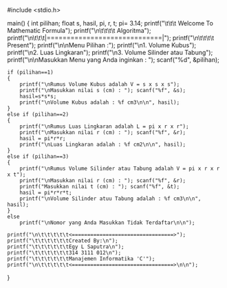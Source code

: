 #include <stdio.h>

main()
{
    int pilihan;
    float s, hasil, pi, r, t;
    pi= 3.14;
    printf("\t\t\t Welcome To Mathematic Formula");
    printf("\n\t\t\t\t   Algoritma");
    printf("\n\t\t\t|=============================|");
    printf("\n\t\t\t\t    Present");
    printf("\n\nMenu Pilihan :");
    printf("\n1. Volume Kubus");
    printf("\n2. Luas Lingkaran");
    printf("\n3. Volume Silinder atau Tabung");
    printf("\n\nMasukkan Menu yang Anda inginkan : "); scanf("%d", &pilihan);

    if (pilihan==1)
    {
        printf("\nRumus Volume Kubus adalah V = s x s x s");
        printf("\nMasukkan nilai s (cm) : "); scanf("%f", &s);
        hasil=s*s*s;
        printf("\nVolume Kubus adalah : %f cm3\n\n", hasil);
    }
    else if (pilihan==2)
    {
        printf("\nRumus Luas Lingkaran adalah L = pi x r x r");
        printf("\nMasukkan nilai r (cm) : "); scanf("%f", &r);
        hasil = pi*r*r;
        printf("\nLuas Lingkaran adalah : %f cm2\n\n", hasil);
    }
    else if (pilihan==3)
    {
        printf("\nRumus Volume Silinder atau Tabung adalah V = pi x r x r x t");
        printf("\nMasukkan nilai r (cm) : "); scanf("%f", &r);
        printf("Masukkan nilai t (cm) : "); scanf("%f", &t);
        hasil = pi*r*r*t;
        printf("\nVolume Silinder atuu Tabung adalah : %f cm3\n\n", hasil);
    }
    else
        printf("\nNomor yang Anda Masukkan Tidak Terdaftar\n\n");

    printf("\n\t\t\t\t\t<=================================>");
    printf("\t\t\t\t\t\tCreated By:\n");
    printf("\t\t\t\t\t\tEgy L Saputra\n");
    printf("\t\t\t\t\t\t314 3111 012\n");
    printf("\t\t\t\t\t\tManajemen Informatika 'C'");
    printf("\n\t\t\t\t\t<=================================>\n\n");
}

